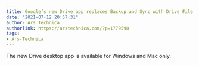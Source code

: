 ```yaml
---
title: Google’s new Drive app replaces Backup and Sync with Drive File Stream
date: "2021-07-12 20:57:31"
author: Ars Technica
authorlink: https://arstechnica.com/?p=1779598
tags:
- Ars-Technica
---
```

The new Drive desktop app is available for Windows and Mac only.